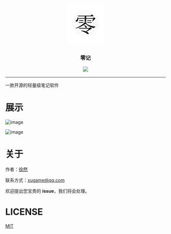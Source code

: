 <p align="center">
  <img alt="logo" src="./resources/icon.png" width="120" style="margin-bottom: 10px;">
</p>
<h3 align="center">零记</h3>

<p align="center">
  <img src="https://img.shields.io/badge/License-MIT-blue.svg?style=for-the-badge&color=#4fc08d" />
</p>

---

一款开源的轻量级笔记软件

# 展示

![image](https://github.com/user-attachments/assets/54701283-85ab-4bb0-a9c7-1fdda75c30d9)


![image](https://github.com/user-attachments/assets/07376d5b-739f-40e4-b2c9-53eb62222040)


# 关于

作者：[徐然](https://github.com/xiaoxustudio)

联系方式：[xugame@qq.com](emailto://xugame@qq.com)

欢迎提出您宝贵的 **issue**，我们将会处理。

# LICENSE

[MIT](./LICENSE)
